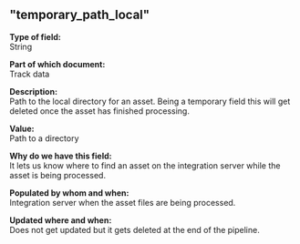 ## "temporary_path_local"

**Type of field:**  
String  

**Part of which document:**  
Track data  

**Description:**  
Path to the local directory for an asset. Being a temporary field this will get deleted once the asset has finished processing.  

**Value:**  
Path to a directory

**Why do we have this field:**  
It lets us know where to find an asset on the integration server while the asset is being processed.  

**Populated by whom and when:**  
Integration server when the asset files are being processed.  

**Updated where and when:**  
Does not get updated but it gets deleted at the end of the pipeline.  